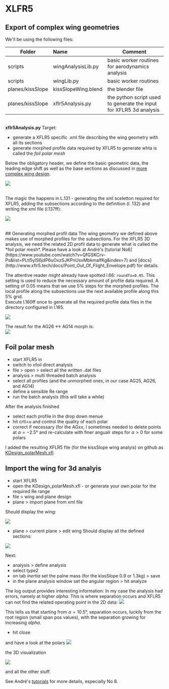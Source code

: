 # XLFR5

## Export of complex wing geometries
We'll be using the following files:

|Folder|Name|Comment|
|------|:------|------|
|scripts|wingAnalysisLib.py|basic worker routines for aerodynamics analysis|
|scripts|wingLib.py|basic worker routines |
|planes/kissSlope|kissSlopeWing.blend|the blender file|
|planes/kissSlope|xflr5Analysis.py|the python script used to generate the input for XFLR5 3d analysis|

<br>**xflr5Analysis.py**
Target:

- generate a XFLR5 specific .xml file describing the wing geometry with all its sections
- generate morphed profile data required by XFLR5 to generate whta is called the *foil polar mesh*

Below the obligatory header, we define the basic geometric data, the leading edge shift as well as the base sections as discussed in [more complex wing design](../blenderAirfoils#more-complex-wing-design).

[![](./assets/images/blenderScript14.png "")](./assets/images/blenderScript14.png)

<br>The magic the happens in L.131 - generating the xml sceletton required for XFLR5, adding the subsections according to the definition (l. 132) and writing the xml file (l.137ff):

[![](./assets/images/blenderScript15.png "")](./assets/images/blenderScript15.png)

<br>
## Generating morphed profil data
The wing geometry we defined above makes use of morphed profiles for the subsections.
For the XFLR5 3D analysis, we need the related 2D profil data to generate what is called the *foil polar mesh*. Please have a look at André's [tutorial No6](https://www.youtube.com/watch?v=QfGSKCrv-Ps&list=PLtl5ylS6jdP6uOxzSJKPnUsvMbkmalfKg&index=7) and [docs](http://www.xflr5.tech/docs/Point_Out_Of_Flight_Envelope.pdf) for details. 

The attentive reader might already have spotted l.66: ```roundTo=0.05```.
This setting is used to reduce the necessary amount of profile data required. A setting of 0.05 means that we use 5% steps for the morphed profiles. The local profile along the subsections use the next available profile along this 5% grid.
<br>Execute l.160ff once to generate all the required profile data files in the directory configured in l.165.

[![](./assets/images/blenderScript16.png "")](./assets/images/blenderScript16.png)

The result for the AG26 <-> AG14 morph is:<br> 
[![](./assets/images/blenderScript17.png "")](./assets/images/blenderScript17.png)

## Foil polar mesh

- start XFLR5 in
- switch to xfoil direct analysis
- file > open > select all the written .dat files
- analysis > multi threaded batch analysis
- select all profiles (and the unmorphed ones, in our case AG25, AG26, and AG14)
- define a sensible Re range
- run the batch analysis (this will take a while)

After the analysis finished

- select each profile in the drop down menue
- hit crtl+u and control the quality of each polar
- correct if necessary (for the AGxx, I sometimes needed to delete points at $\alpha=-2.5°$ and re-calculate with finer angualr steps for $\alpha>0$  for some polars

I added the resulting XFLR5 file (for the kissSlope wing analyis) on github as [KDesign_polarMesh.xfl](https://github.com/alexpGH/blenderCadCamTools/blob/main/planes/xflr5/KDesign_polarMesh.xfl).


## Import the wing for 3d analyis
 - start XFLR5
 - open the KDesign_polarMesh.xfl - or generate your own polar for the required Re range
 - file > wing and plane design
 - plane > import plane from xml file

Should display the wing:

[![](./assets/images/blenderScript18.png "")](./assets/images/blenderScript18.png)

- plane > current plane > edit wing
Should display all the defined sections:


[![](./assets/images/blenderScript19.png "")](./assets/images/blenderScript19.png)


Next:

- analysis > define analysis
- select type2
- on tab *inertia* set the palne mass (for the kissSlope 0.9 or 1.3kg) > save
- in the plane analysis window set the angular region > hit analyze

<a name="logout"></a>The log output provides interesting information:
In my case the analysis had errors, namely at higher $alpha$. This is where separation occurs and XFLR5 can not find the related operating point in the 2D data:
[![](./assets/images/blenderScript20.png "")](./assets/images/blenderScript20.png)

This tells us that starting from $\alpha=10.5°$, separation occurs, luckily from the root region (small span pos values), with the separation growing for increasing $alpha$.

- hit close

and have a look at the polars
[![](./assets/images/blenderScript21.png "")](./assets/images/blenderScript20.png)

the 3D visualization

[![](./assets/images/blenderScript22.png "")](./assets/images/blenderScript20.png)

and all the other stuff.

See André's [tutorials](https://www.youtube.com/playlist?list=PLtl5ylS6jdP6uOxzSJKPnUsvMbkmalfKg) for more details, especially No 8.
